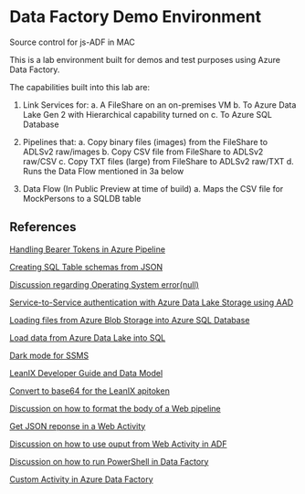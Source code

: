 # Data Factory Demo Environment
Source control for js-ADF in MAC

This is a lab environment built for demos and test purposes using Azure Data Factory.

The capabilities built into this lab are:

1) Link Services for:
  a. A FileShare on an on-premises VM
  b. To Azure Data Lake Gen 2 with Hierarchical capability turned on
  c. To Azure SQL Database
  
2) Pipelines that:
  a. Copy binary files (images) from the FileShare to ADLSv2 raw/images
  b. Copy CSV file from FileShare to ADLSv2 raw/CSV
  c. Copy TXT files (large) from FileShare to ADLSv2 raw/TXT
  d. Runs the Data Flow mentioned in 3a below
  
3) Data Flow (In Public Preview at time of build)
  a. Maps the CSV file for MockPersons to a SQLDB table
  
## References

[Handling Bearer Tokens in Azure Pipeline](https://stackoverflow.com/questions/53859600/handling-bearer-tokens-in-azure-pipeline-for-http-objects)

[Creating SQL Table schemas from JSON](https://bertwagner.com/2018/05/22/converting-json-to-sql-server-create-table-statements/)

[Discussion regarding Operating System error(null)](https://stackoverflow.com/questions/46959338/error-executing-openrowset-bulk-azure-sql-database)

[Service-to-Service authentication with Azure Data Lake Storage using AAD](https://docs.microsoft.com/en-us/azure/data-lake-store/data-lake-store-service-to-service-authenticate-using-active-directory)

[Loading files from Azure Blob Storage into Azure SQL Database](https://blogs.msdn.microsoft.com/sqlserverstorageengine/2017/02/23/loading-files-from-azure-blob-storage-into-azure-sql-database/)

[Load data from Azure Data Lake into SQL](https://docs.microsoft.com/en-us/azure/sql-data-warehouse/sql-data-warehouse-load-from-azure-data-lake-store)

[Dark mode for SSMS](https://www.sqlshack.com/setting-up-the-dark-theme-in-sql-server-management-studio/)

[LeanIX Developer Guide and Data Model](https://dev.leanix.net/docs/data-model)

[Convert to base64 for the LeanIX apitoken](https://www.base64encode.org/)

[Discussion on how to format the body of a Web pipeline](https://social.msdn.microsoft.com/Forums/azure/en-US/c826f2a8-fa23-4513-bf72-51c97f36b407/the-format-of-body-for-a-post-request-in-web-activity-in-azure-data-factory)

[Get JSON reponse in a Web Activity](https://feedback.azure.com/forums/270578-data-factory/suggestions/34190236-get-the-json-response-in-a-web-activity)

[Discussion on how to use ouput from Web Activity in ADF](https://stackoverflow.com/questions/49693338/use-output-from-web-activity-call-as-variable)

[Discussion on how to run PowerShell in Data Factory](https://stackoverflow.com/questions/52721399/how-to-run-powershell-from-azure-data-factory)

[Custom Activity in Azure Data Factory](https://docs.microsoft.com/en-us/azure/data-factory/transform-data-using-dotnet-custom-activity)

